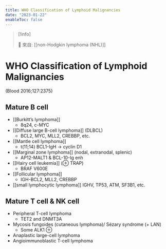 ```yaml
---
title: WHO Classification of Lymphoid Malignancies
date: "2023-01-22"
enableToc: false
---
```


> [!info]
>
> 🌱 來自: [[non-Hodgkin lymphoma (NHL)]]


# WHO Classification of Lymphoid Malignancies
(Blood 2016;127:2375)

## Mature B cell

* [[Burkitt’s lymphoma]]
	* 8q24, c-MYC
* [[Diffuse large B-cell lymphoma]] (DLBCL)
	* BCL2, MYC, MLL2, CREBBP, etc.
* [[Mantle cell lymphoma]]
	* t(11;14) BCL1-IgH → cyclin D1
* [[Marginal zone lymphoma]] (nodal, extranodal, splenic)
	* AP12-MALT1 & BCL-10-Ig enh
* [[Hairy cell leukemia]] (⊕ TRAP)
	* BRAF V600E
* [[Follicular lymphoma]]
	* IGH-BCL2, MLL2, CREBBP
* [[small lymphocytic lymphoma]]
	IGHV, TP53, ATM, SF3B1, etc.

## Mature T cell & NK cell

* Peripheral T-cell lymphoma
	* TET2 and DNMT3A
* Mycosis fungoides (cutaneous lymphoma)/ Sézary syndrome (+ LAN)
	* Some ALK1 ⊕
* Anaplastic large-cell lymphoma
* Angioimmunoblastic T-cell lymphoma
